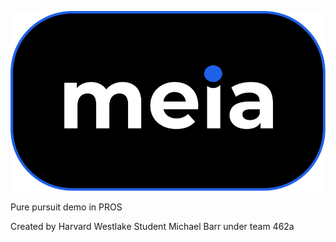 ![meia](./docs/assets/logo.svg)

Pure pursuit demo in PROS

Created by Harvard Westlake Student Michael Barr under team 462a
